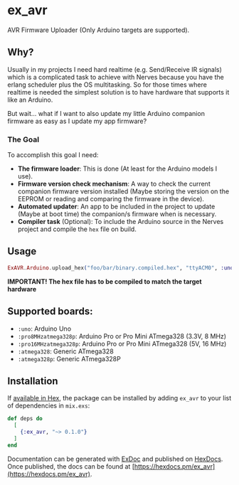 # ex_avr

AVR Firmware Uploader (Only Arduino targets are supported).

## Why?

Usually in my projects I need hard realtime (e.g. Send/Receive IR signals) which is a complicated
task to achieve with Nerves because you have the erlang scheduler plus the OS multitasking.
So for those times where realtime is needed the simplest solution is to have hardware that supports it like an Arduino.

But wait... what if I want to also update my little Arduino companion firmware as easy as I update my app firmware?

### The Goal

To accomplish this goal I need:
- **The firmware loader**:  This is done (At least for the Arduino models I use).
- **Firmware version check mechanism**: A way to check the current companion firmware version installed (Maybe storing the version on the EEPROM or reading and comparing the firmware in the device).
- **Automated updater**: An app to be included in the project to update (Maybe at boot time) the companion/s firmware when is necessary.
- **Compiler task** (Optional): To include the Arduino source in the Nerves project and compile the `hex` file on build.

## Usage

```elixir
ExAVR.Arduino.upload_hex("foo/bar/binary.compiled.hex", "ttyACM0", :uno)
```

**IMPORTANT! The hex file has to be compiled to match the target hardware**

## Supported boards:
 - `:uno`: Arduino Uno
 - `:pro8MHzatmega328p`: Arduino Pro or Pro Mini ATmega328 (3.3V, 8 MHz)
 - `:pro16MHzatmega328p`: Arduino Pro or Pro Mini ATmega328 (5V, 16 MHz)
 - `:atmega328`: Generic ATmega328
 - `:atmega328p`: Generic ATmega328P

## Installation

If [available in Hex](https://hex.pm/docs/publish), the package can be installed
by adding `ex_avr` to your list of dependencies in `mix.exs`:

```elixir
def deps do
  [
    {:ex_avr, "~> 0.1.0"}
  ]
end
```

Documentation can be generated with [ExDoc](https://github.com/elixir-lang/ex_doc)
and published on [HexDocs](https://hexdocs.pm). Once published, the docs can
be found at [https://hexdocs.pm/ex_avr](https://hexdocs.pm/ex_avr).

